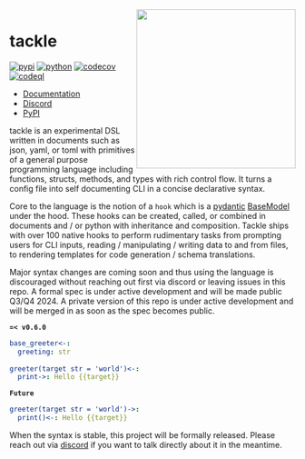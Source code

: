 <img align="right" width="280" height="280" src="https://raw.githubusercontent.com/sudoblockio/tackle/main/docs/assets/logo-box.png">

# tackle

[![pypi](https://img.shields.io/pypi/v/tackle.svg)](https://pypi.python.org/pypi/tackle)
[![python](https://img.shields.io/pypi/pyversions/tackle.svg)](https://pypi.python.org/pypi/tackle)
[![codecov](https://codecov.io/gh/sudoblockio/tackle/branch/main/graphs/badge.svg?branch=main)](https://codecov.io/github/sudoblockio/tackle?branch=main)
[![codeql](https://github.com/sudoblockio/tackle/actions/workflows/codeql.yml/badge.svg)](https://github.com/sudoblockio/tackle/actions/workflows/codeql.yml)

[//]: # ([![main-tests]&#40;https://github.com/sudoblockio/tackle/actions/workflows/main.yml/badge.svg&#41;]&#40;https://github.com/sudoblockio/tackle/actions&#41;)

* [Documentation](https://sudoblockio.github.io/tackle)
* [Discord](https://discord.gg/7uVUfUVD7K)
* [PyPI](https://pypi.org/project/tackle/)

tackle is an experimental DSL written in documents such as json, yaml, or toml with primitives of a general purpose programming language including functions, structs, methods, and types with rich control flow. It turns a config file into self documenting CLI in a concise declarative syntax.  

Core to the language is the notion of a `hook` which is a [pydantic](https://github.com/pydantic/pydantic) [BaseModel](https://docs.pydantic.dev/latest/api/base_model/) under the hood. These hooks can be created, called, or combined in documents and / or python with inheritance and composition. Tackle ships with over 100 native hooks to perform rudimentary tasks from prompting users for CLI inputs, reading / manipulating / writing data to and from files, to rendering templates for code generation / schema translations.

Major syntax changes are coming soon and thus using the language is discouraged without reaching out first via discord or leaving issues in this repo. A formal spec is under active development and will be made public Q3/Q4 2024. A private version of this repo is under active development and will be merged in as soon as the spec becomes public. 

**`=< v0.6.0`**

```yaml
base_greeter<-:
  greeting: str
  
greeter(target str = 'world')<-:
  print->: Hello {{target}}
```

**`Future`**

```yaml
greeter(target str = 'world')->:
  print()<-: Hello {{target}}
```

When the syntax is stable, this project will be formally released. Please reach out via [discord](https://discord.gg/7uVUfUVD7K) if you want to talk directly about it in the meantime. 
